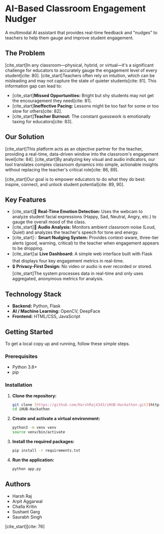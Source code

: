 # AI-Based Classroom Engagement Nudger

A multimodal AI assistant that provides real-time feedback and "nudges" to teachers to help them gauge and improve student engagement.

## The Problem

[cite_start]In any classroom—physical, hybrid, or virtual—it's a significant challenge for educators to accurately gauge the engagement level of every student[cite: 80]. [cite_start]Teachers often rely on intuition, which can be misleading and may not capture the state of quieter students[cite: 81]. This information gap can lead to:
* [cite_start]**Missed Opportunities:** Bright but shy students may not get the encouragement they need[cite: 81].
* [cite_start]**Ineffective Pacing:** Lessons might be too fast for some or too slow for others[cite: 82].
* [cite_start]**Teacher Burnout:** The constant guesswork is emotionally taxing for educators[cite: 83].

## Our Solution

[cite_start]This platform acts as an objective partner for the teacher, providing a real-time, data-driven window into the classroom's engagement level[cite: 84]. [cite_start]By analyzing key visual and audio indicators, our tool translates complex classroom dynamics into simple, actionable insights without replacing the teacher's critical role[cite: 86, 89].

[cite_start]Our goal is to empower educators to do what they do best: inspire, connect, and unlock student potential[cite: 89, 90].

## Key Features

* [cite_start]🎥 **Real-Time Emotion Detection:** Uses the webcam to analyze student facial expressions (Happy, Sad, Neutral, Angry, etc.) to gauge the overall mood of the class.
* [cite_start]🎤 **Audio Analysis:** Monitors ambient classroom noise (Loud, Quiet) and analyzes the teacher's speech for tone and energy.
* [cite_start]💡 **Smart Nudging System:** Provides context-aware, three-tier alerts (good, warning, critical) to the teacher when engagement appears to be dropping.
* [cite_start]📊 **Live Dashboard:** A simple web interface built with Flask that displays four key engagement metrics in real-time.
* 🔒 **Privacy-First Design:** No video or audio is ever recorded or stored. [cite_start]The system processes data in real-time and only uses aggregated, anonymous metrics for analysis.

## Technology Stack

* **Backend:** Python, Flask
* **AI / Machine Learning:** OpenCV, DeepFace
* **Frontend:** HTML/CSS, JavaScript

## Getting Started

To get a local copy up and running, follow these simple steps.

### Prerequisites

* Python 3.8+
* pip

### Installation

1.  **Clone the repository:**
    ```sh
    git clone [https://github.com/HarshRaj4343/iHUB-Hackathon.git](https://github.com/HarshRaj4343/iHUB-Hackathon.git)
    cd iHUB-Hackathon
    ```
2.  **Create and activate a virtual environment:**
    ```sh
    python3 -m venv venv
    source venv/bin/activate
    ```
3.  **Install the required packages:**
    ```sh
    pip install -r requirements.txt
    ```
4.  **Run the application:**
    ```sh
    python app.py
    ```

## Authors

* Harsh Raj
* Arpit Aggarwal
* Challa Kritin
* Sushant Garg
* Saurabh Singh

[cite_start][cite: 76]
